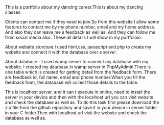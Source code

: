 This is a portfolio about my dancing career.This is about my dancing classes.

Clients can contact me if they need to join.So from this website I allow some features to contact me by my phone number, email and my home address.
And also they can leave me a feedback as well as.
And they can follow me from social media also.
These all details I will show in my portfoloio.

About website sturcture
  I used html,css, javascript and php to create my website and connect it with the database over a server.
  
About database -
  I used wamp server to connect my database with my website. I created my database in wamp server in PhpMyAdmin.There is one table which is created for getting detail from the feedback form. There are feedback id, full name, email and phone number.When you fill the feedback from, the database will collect those details to the table.

This is localhost server, and it can t execute in online, need to install the server in your device and then with the localhost url you can visit website and check the database as well as. To do this task first please download the zip file from the github repository and save it in your device in server folder in your C folder.Then with localhost url visit the website and check the database as well as.
